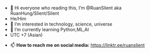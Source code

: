 - 👋 Hi everyone who reading this, I’m @RuanSlient aka RuanHung/Slient/Silent
- He/Him
- 👀 I’m interested in technology, science, universe 
- 🌱 I’m currently learning Python,ML,AI
- UTC +7 (Asian)
<!-- - 💞️ I’m looking to collaborate on ... -->
- 📫 **How to reach me on social media:**
https://linktr.ee/ruanslient








<!---
Slient1802/Slient1802 is a ✨ special ✨ repository because its `README.md` (this file) appears on your GitHub profile.
You can click the Preview link to take a look at your changes.
--->
